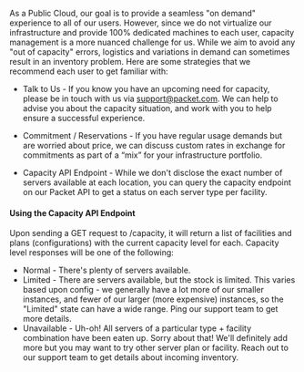 <!-- <meta>
{
    "title":"Capacity",
    "description":"Learn more about Packet capacity",
    "tag":["API", "Inventory", "Capacity"],
    "seo-title": "Learn more about Packet capacity",
    "seo-description": "Learn more about Packet capacity",
    "og-title": "Capacity",
    "og-description": "Learn more about Packet capacity",
    "og-image": "/images/packet-product-docs.png"
}
</meta> -->


As a Public Cloud, our goal is to provide a seamless "on demand" experience to all of our users.  However, since we do not virtualize our infrastructure and provide 100% dedicated machines to each user, capacity management is a more nuanced challenge for us.  While we aim to avoid any "out of capacity" errors, logistics and variations in demand can sometimes result in an inventory problem. Here are some strategies that we recommend each user to get familiar with:

*  Talk to Us - If you know you have an upcoming need for capacity, please be in touch with us via support@packet.com. We can help to advise you about the capacity situation, and work with you to help ensure a successful experience.

* Commitment / Reservations - If you have regular usage demands but are worried about price, we can discuss custom rates in exchange for commitments as part of a “mix” for your infrastructure portfolio.

* Capacity API Endpoint - While we don't disclose the exact number of servers available at each location, you can query the capacity endpoint on our Packet API to get a status on each server type per facility.

#### Using the Capacity API Endpoint

Upon sending a GET request to /capacity, it will return a list of facilities and plans (configurations) with the current capacity level for each. Capacity level responses will be one of the following:

* Normal - There's plenty of servers available.
* Limited - There are  servers available, but the stock is limited.  This varies based upon config - we generally have a lot more of our smaller instances, and fewer of our larger (more expensive) instances, so the "Limited" state can have a wide range.  Ping our support team to get more details.
* Unavailable - Uh-oh! All servers of a particular type + facility combination have been eaten up. Sorry about that! We'll definitely add more but you may want to try other server plan or facility.  Reach out to our support team to get details about incoming inventory.
